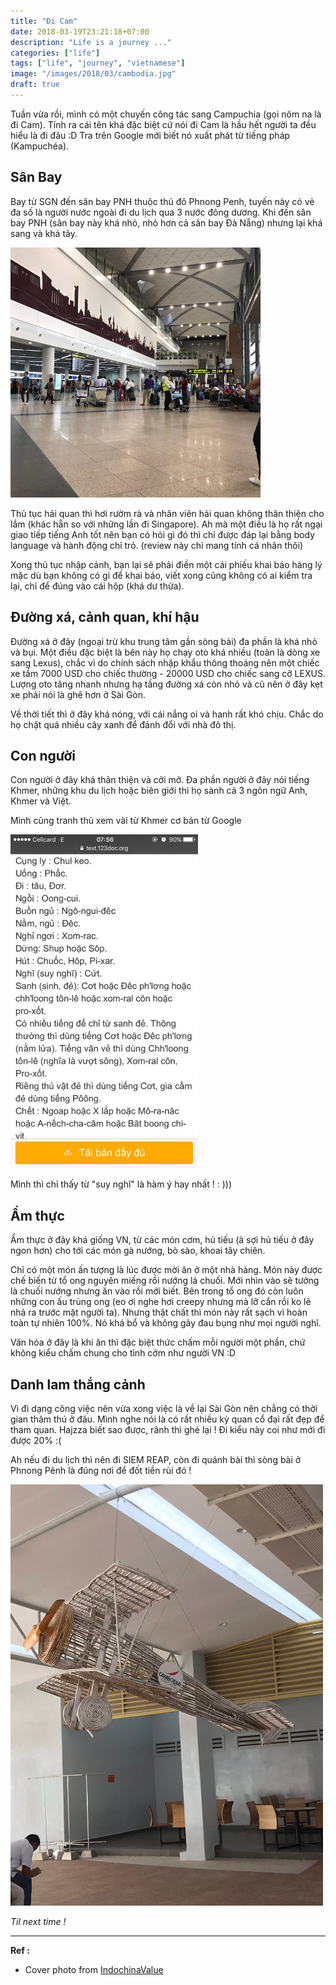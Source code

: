 ```yaml
---
title: "Đi Cam"
date: 2018-03-19T23:21:18+07:00
description: "Life is a journey ..."
categories: ["life"]
tags: ["life", "journey", "vietnamese"]
image: "/images/2018/03/cambodia.jpg"
draft: true
---
```


Tuần vừa rồi, mình có một chuyến công tác sang Campuchia (gọi nôm na là đi Cam). Tính ra cái tên khá đặc biệt cứ nói đi Cam là hầu hết người ta đều hiểu là đi đâu :D Tra trên Google mới biết nó xuất phát từ tiếng pháp (Kampuchéa).

## Sân Bay

Bay từ SGN đến sân bay PNH thuộc thủ đô Phnong Penh, tuyến này có vẻ đa số là người nước ngoài đi du lịch qua 3 nước đông dương. Khi đến sân bay PNH (sân bay này khá nhỏ, nhỏ hơn cả sân bay Đà Nẵng) nhưng lại khá sang và khá tây.

![PNH Airport](/images/2018/03/pnh-airport.jpg)

Thủ tục hải quan thì hơi rườm rà và nhân viên hải quan không thân thiện cho lắm (khác hẵn so với những lần đi Singapore). Ah mà một điều là họ rất ngại giao tiếp tiếng Anh tốt nên bạn có hỏi gì đó thì chỉ được đáp lại bằng body language và hành động chỉ trỏ. (review này chỉ mang tính cá nhân thôi)

Xong thủ tục nhập cảnh, bạn lại sẽ phải điền một cái phiếu khai báo hàng lý mặc dù bạn không có gì để khai báo, viết xong cũng không có ai kiểm tra lại, chỉ để đúng vào cái hộp (khá dư thừa).

## Đường xá, cảnh quan, khí hậu

Đường xá ở đây (ngoại trừ khu trung tâm gần sòng bài) đa phần là khá nhỏ và bụi. Một điều đặc biệt là bên này họ chạy oto khá nhiều (toàn là dòng xe sang Lexus), chắc vì do chính sách nhập khẩu thông thoáng nên một chiếc xe tầm 7000 USD cho chiếc thường - 20000 USD cho chiếc sang cỡ LEXUS. Lượng oto tăng nhanh nhưng hạ tầng đường xá còn nhỏ và cũ nên ở đây kẹt xe phải nói là ghê hơn ở Sài Gòn.

Về thời tiết thì ở đây khá nóng, với cái nắng oi và hanh rất khó chịu. Chắc do họ chặt quá nhiều cây xanh để đánh đổi với nhà đô thị.

## Con người

Con người ở đây khá thân thiện và cởi mở. Đa phần người ở đây nói tiếng Khmer, những khu du lịch hoặc biên giới thì họ sành cả 3 ngôn ngữ Anh, Khmer và Việt.

Mình cũng tranh thủ xem vài từ Khmer cơ bản từ Google

![Khmer](/images/2018/03/khmer.jpg)

Mình thì chỉ thấy từ "suy nghĩ" là hàm ý hay nhất ! : )))

## Ẩm thực

Ẩm thực ở đây khá giống VN, từ các món cơm, hủ tiếu (à sợi hủ tiếu ở đây ngon hơn) cho tới các món gà nướng, bò sào, khoai tây chiên.

Chỉ có một món ấn tượng là lúc được mời ăn ở một nhà hàng. Món này được chế biến từ tổ ong nguyên miếng rồi nướng lá chuối. Mới nhìn vào sẽ tưởng là chuối nướng nhưng ăn vào rồi mới biết. Bên trong tổ ong đó còn luôn những con ấu trùng ong (eo ơi nghe hơi creepy nhưng mà lỡ cắn rồi ko lẽ nhả ra trước mặt người ta). Nhưng thật chất thì món này rất sạch vì hoàn toàn tự nhiên 100%. Nó khá bổ và không gây đau bụng như mọi người nghĩ.

Văn hóa ở đây là khi ăn thì đặc biệt thức chấm mỗi người một phần, chứ không kiểu chấm chung cho tình cởm như người VN :D

## Danh lam thắng cảnh

Vì đi dạng công việc nên vừa xong việc là về lại Sài Gòn nên chẳng có thời gian thăm thú ở đâu. Mình nghe nói là có rất nhiều kỳ quan cổ đại rất đẹp để tham quan. Hajzza biết sao được, rãnh thì ghé lại ! Đi kiểu này coi như mới đi được 20% :(

Ah nếu đi du lịch thì nên đi SIEM REAP, còn đi quánh bài thì sòng bài ở Phnong Pênh là đúng nơi để đốt tiền rùi đó !

![Cambodia Airplane](/images/2018/03/cambodia-airplane.jpg)

*Til next time !*

--------------------------------

**Ref :**

- Cover photo from [IndochinaValue](https://www.indochinavalue.com/cambodia-travel-guide)